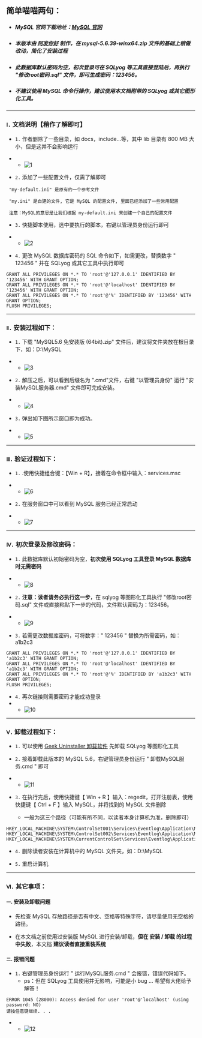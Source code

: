 ## 简单喵喵两句：

+ ##### MySQL 官网下载地址：[MySQL 官网](https://downloads.mysql.com/archives/installer/)

+ ##### 本版本由 [阿发你好](https://www.afanihao.cn) 制作，在 mysql-5.6.39-winx64.zip 文件的基础上稍做改动，简化了安装过程

+ ##### 此数据库默认密码为空，初次登录可在 SQLyog 等工具直接登陆后，再执行 "修改root密码.sql" 文件，即可生成密码：123456。

+ ##### 不建议使用 MySQL 命令行操作，建议使用本文档附带的 SQLyog 或其它图形化工具。


---


### `Ⅰ.` 文档说明【稍作了解即可】


+ `1.`  作者删除了一些目录，如 docs，include...等，其中 lib 目录有 800 MB 大小，但是这并不会影响运行
+ 
	+ ![1](https://user-images.githubusercontent.com/95027227/219694706-038322ac-eab5-4a46-9bdc-b4e4b40adad7.png)


+ `2.` 添加了一些配置文件，仅需了解即可

~~~
 "my-default.ini" 是原有的一个参考文件
 
 "my.ini" 是自建的文件, 它是 MySQL 的配置文件, 里面已经添加了一些常用配置
 
 注意：MySQL的意思是让我们根据 my-default.ini 来创建一个自己的配置文件
~~~


+ `3.` 快捷脚本使用，选中要执行的脚本，右键以管理员身份运行即可
+
	+ ![2](https://user-images.githubusercontent.com/95027227/219694709-6cde4e21-d2ce-4f27-bd97-313fe66fb51a.png)


+ `4.` 更改 MySQL 数据库密码的 SQL 命令如下，如需更改，替换数字 " 123456 " 并在 SQLyog 或其它工具中执行即可

```
GRANT ALL PRIVILEGES ON *.* TO 'root'@'127.0.0.1' IDENTIFIED BY '123456' WITH GRANT OPTION;
GRANT ALL PRIVILEGES ON *.* TO 'root'@'localhost' IDENTIFIED BY '123456' WITH GRANT OPTION;
GRANT ALL PRIVILEGES ON *.* TO 'root'@'%' IDENTIFIED BY '123456' WITH GRANT OPTION;
FLUSH PRIVILEGES;
```


***


### `Ⅱ.` 安装过程如下：


+  `1.` 下载 "MySQL5.6 免安装版 (64bit).zip" 文件后，建议将文件夹放在根目录下，如：D:\\MySQL
+ 
	+ ![3](https://user-images.githubusercontent.com/95027227/219694713-4ff34501-8b93-4a53-a8e6-c7ec13b52d21.png)


+  `2.`  解压之后，可以看到后缀名为 ".cmd"文件，右键 "以管理员身份" 运行 "安装MySQL服务器.cmd" 文件即可完成安装。
+ 
	+ ![4](https://user-images.githubusercontent.com/95027227/219694722-9c94ab52-8c45-44b2-9e3d-796103abc92c.png)


+  `3.`  弹出如下图所示窗口即为成功。
+ 
	+ ![5](https://user-images.githubusercontent.com/95027227/219694727-dcefc844-3733-45f8-b653-f12b51240d87.png)


***

### `Ⅲ.` 验证过程如下：


+  `1.` .使用快捷组合键：【Win + R】，接着在命令框中输入：services.msc
+ 
	+ ![6](https://user-images.githubusercontent.com/95027227/219694733-fa116d38-a9be-4d2c-bc59-6474d142fe9f.png)


+  `2.`  在服务窗口中可以看到 MySQL 服务已经正常启动
+ 
	+ ![7](https://user-images.githubusercontent.com/95027227/219694738-96473a6c-da72-45e5-9fcf-997510f36a53.png)


***


### `Ⅳ.` 初次登录及修改密码：


+  `1.`  此数据库默认初始密码为空，**初次使用 SQLyog 工具登录 MySQL 数据库时无需密码**
+ 
	+ ![8](https://user-images.githubusercontent.com/95027227/219694743-2ef0ece0-f4ec-4431-8615-cfad4673faad.png)


+  `2.`  **注意：读者请务必执行这一步**，在 sqlyog 等图形化工具执行 "修改root密码.sql" 文件或直接粘贴下一步的代码，文件默认密码为：123456。
+ 
	+ ![9](https://user-images.githubusercontent.com/95027227/219694745-9437cbb0-185e-4b8a-bc0d-d16eb0ab77eb.png)


+  `3.`  若需更改数据库密码，可将数字：" 123456 " 替换为所需密码，如：a1b2c3

```
GRANT ALL PRIVILEGES ON *.* TO 'root'@'127.0.0.1' IDENTIFIED BY 'a1b2c3' WITH GRANT OPTION;
GRANT ALL PRIVILEGES ON *.* TO 'root'@'localhost' IDENTIFIED BY 'a1b2c3' WITH GRANT OPTION;
GRANT ALL PRIVILEGES ON *.* TO 'root'@'%' IDENTIFIED BY 'a1b2c3' WITH GRANT OPTION;
FLUSH PRIVILEGES;
```


+  `4.`  再次链接则需要密码才能成功登录
+ 
	+ ![10](https://user-images.githubusercontent.com/95027227/219694751-b6081550-64b4-460a-bc95-ea1cfc6706e3.png)

***

### `Ⅴ.` 卸载过程如下：


+  `1.`  可以使用 [Geek Uninstaller 卸载软件](https://geekuninstaller.com/download) 先卸载 SQLyog 等图形化工具

+  `2.` 接着卸载此版本的 MySQL 5.6，右键管理员身份运行 " 卸载MySQL服务.cmd " 即可
+ 
	+ ![11](https://user-images.githubusercontent.com/95027227/219694757-22d36347-39ce-41a3-885f-5e5f6cfb7d45.png)

+  `3.`  在执行完后，使用快捷键【 Win + R 】输入：regedit，打开注册表，使用快捷键【 Ctrl + F 】输入 MySQL，并将找到的 MySQL 文件删除

	+ 一般为这三个路径（可能有所不同，以读者本身计算机为准，删除即可）

```
HKEY_LOCAL_MACHINE\SYSTEM\ControlSet001\Services\Eventlog\Application\MySQL
HKEY_LOCAL_MACHINE\SYSTEM\ControlSet002\Services\Eventlog\Application\MySQL
HKEY_LOCAL_MACHINE\SYSTEM\CurrentControlSet\Services\Eventlog\Application\MySQL
```

+  `4.` 删除读者安装在计算机中的 MySQL 文件夹，如：D:\\MySQL

+  `5.` 重启计算机

***

### `Ⅵ.` 其它事项：


#### `一`. 安装及卸载问题

+ 先检查 MySQL 存放路径是否有中文、空格等特殊字符，请尽量使用无空格的路径。

+ 在本文档之前使用过安装版 MySQL 进行安装/卸载，**但在 安装 / 卸载 的过程中失败**，本文档 **建议读者直接重装系统**


#### `二`. 报错问题

+  `1.`  右键管理员身份运行 " 运行MySQL服务.cmd " 会报错，错误代码如下。
	+ ps：但在 SQLyog 工具使用并无影响，可能是小 bug ... 希望有大佬给予解答！  

```
ERROR 1045 (28000): Access denied for user 'root'@'localhost' (using password: NO)
请按任意键继续. . .
```
+ 
	+ ![12](https://user-images.githubusercontent.com/95027227/219694761-8e0a331e-8ee1-4a40-a554-10ff00e27ace.png)
